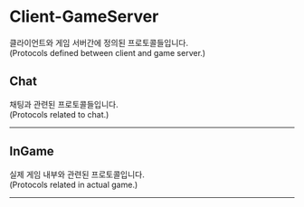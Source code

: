 # Client-GameServer

클라이언트와 게임 서버간에 정의된 프로토콜들입니다.  
(Protocols defined between client and game server.)

## Chat

채팅과 관련된 프로토콜들입니다.  
(Protocols related to chat.)

---

## InGame

실제 게임 내부와 관련된 프로토콜입니다.  
(Protocols related in actual game.)

---
